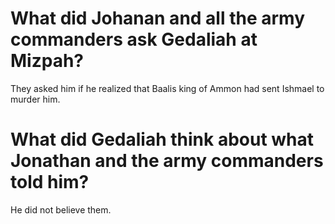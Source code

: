 # What did Johanan and all the army commanders ask Gedaliah at Mizpah?

They asked him if he realized that Baalis king of Ammon had sent Ishmael to murder him.

# What did Gedaliah think about what Jonathan and the army commanders told him?

He did not believe them.
